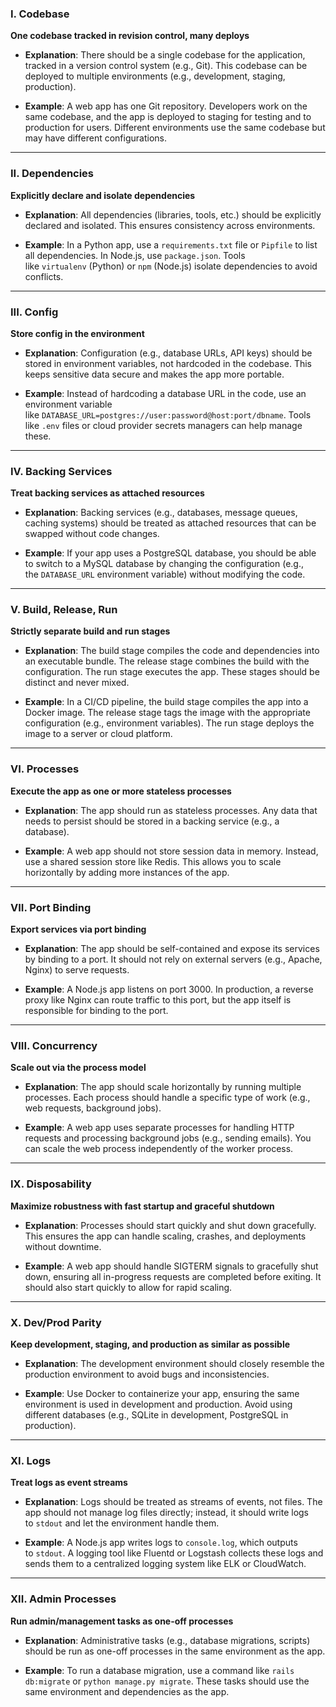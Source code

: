 ### **I. Codebase**

**One codebase tracked in revision control, many deploys**

- **Explanation**: There should be a single codebase for the application, tracked in a version control system (e.g., Git). This codebase can be deployed to multiple environments (e.g., development, staging, production).
    
- **Example**: A web app has one Git repository. Developers work on the same codebase, and the app is deployed to staging for testing and to production for users. Different environments use the same codebase but may have different configurations.
    
---
### **II. Dependencies**

**Explicitly declare and isolate dependencies**

- **Explanation**: All dependencies (libraries, tools, etc.) should be explicitly declared and isolated. This ensures consistency across environments.
    
- **Example**: In a Python app, use a `requirements.txt` file or `Pipfile` to list all dependencies. In Node.js, use `package.json`. Tools like `virtualenv` (Python) or `npm` (Node.js) isolate dependencies to avoid conflicts.
    
---
### **III. Config**

**Store config in the environment**

- **Explanation**: Configuration (e.g., database URLs, API keys) should be stored in environment variables, not hardcoded in the codebase. This keeps sensitive data secure and makes the app more portable.
    
- **Example**: Instead of hardcoding a database URL in the code, use an environment variable like `DATABASE_URL=postgres://user:password@host:port/dbname`. Tools like `.env` files or cloud provider secrets managers can help manage these.
    
---
### **IV. Backing Services**

**Treat backing services as attached resources**

- **Explanation**: Backing services (e.g., databases, message queues, caching systems) should be treated as attached resources that can be swapped without code changes.
    
- **Example**: If your app uses a PostgreSQL database, you should be able to switch to a MySQL database by changing the configuration (e.g., the `DATABASE_URL` environment variable) without modifying the code.
    
---
### **V. Build, Release, Run**

**Strictly separate build and run stages**

- **Explanation**: The build stage compiles the code and dependencies into an executable bundle. The release stage combines the build with the configuration. The run stage executes the app. These stages should be distinct and never mixed.
    
- **Example**: In a CI/CD pipeline, the build stage compiles the app into a Docker image. The release stage tags the image with the appropriate configuration (e.g., environment variables). The run stage deploys the image to a server or cloud platform.
    
---
### **VI. Processes**

**Execute the app as one or more stateless processes**

- **Explanation**: The app should run as stateless processes. Any data that needs to persist should be stored in a backing service (e.g., a database).
    
- **Example**: A web app should not store session data in memory. Instead, use a shared session store like Redis. This allows you to scale horizontally by adding more instances of the app.
    
---
### **VII. Port Binding**

**Export services via port binding**

- **Explanation**: The app should be self-contained and expose its services by binding to a port. It should not rely on external servers (e.g., Apache, Nginx) to serve requests.
    
- **Example**: A Node.js app listens on port 3000. In production, a reverse proxy like Nginx can route traffic to this port, but the app itself is responsible for binding to the port.
    
---
### **VIII. Concurrency**

**Scale out via the process model**

- **Explanation**: The app should scale horizontally by running multiple processes. Each process should handle a specific type of work (e.g., web requests, background jobs).
    
- **Example**: A web app uses separate processes for handling HTTP requests and processing background jobs (e.g., sending emails). You can scale the web process independently of the worker process.
    
---
### **IX. Disposability**

**Maximize robustness with fast startup and graceful shutdown**

- **Explanation**: Processes should start quickly and shut down gracefully. This ensures the app can handle scaling, crashes, and deployments without downtime.
    
- **Example**: A web app should handle SIGTERM signals to gracefully shut down, ensuring all in-progress requests are completed before exiting. It should also start quickly to allow for rapid scaling.
    
---
### **X. Dev/Prod Parity**

**Keep development, staging, and production as similar as possible**

- **Explanation**: The development environment should closely resemble the production environment to avoid bugs and inconsistencies.
    
- **Example**: Use Docker to containerize your app, ensuring the same environment is used in development and production. Avoid using different databases (e.g., SQLite in development, PostgreSQL in production).
    
---
### **XI. Logs**

**Treat logs as event streams**

- **Explanation**: Logs should be treated as streams of events, not files. The app should not manage log files directly; instead, it should write logs to `stdout` and let the environment handle them.
    
- **Example**: A Node.js app writes logs to `console.log`, which outputs to `stdout`. A logging tool like Fluentd or Logstash collects these logs and sends them to a centralized logging system like ELK or CloudWatch.
    
---
### **XII. Admin Processes**

**Run admin/management tasks as one-off processes**

- **Explanation**: Administrative tasks (e.g., database migrations, scripts) should be run as one-off processes in the same environment as the app.
    
- **Example**: To run a database migration, use a command like `rails db:migrate` or `python manage.py migrate`. These tasks should use the same environment and dependencies as the app.